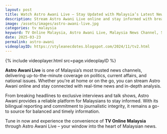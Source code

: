 ```yaml
---
layout: post
title: Watch Astro Awani Live – Stay Updated with Malaysia’s Latest News
description: Stream Astro Awani Live online and stay informed with breaking news, current affairs, and insightful discussions from Malaysia’s leading news channel.
image: /assets/images/astro-awani-live.jpg
categories: tv malaysia
keyword: TV Online Malaysia, Astro Awani Live, Malaysia News Channel, Stream Astro Awani, Online TV Malaysia
date: 2025-03-23
permalink: astro-awani
videoplayID: https://styleanecdotes.blogspot.com/2024/11/tv2.html
---
```


{% include videoplayer.html
  src=page.videoplayID
%}

**Astro Awani Live** is one of Malaysia’s most trusted news channels, delivering up-to-the-minute coverage on politics, current affairs, and national issues. Whether you're at home or on the go, you can stream Astro Awani online and stay connected with real-time news and in-depth analysis.

From breaking headlines to exclusive interviews and talk shows, Astro Awani provides a reliable platform for Malaysians to stay informed. With its bilingual reporting and commitment to journalistic integrity, it remains a go-to source for balanced and timely information.

Tune in now and experience the convenience of **TV Online Malaysia** through Astro Awani Live – your window into the heart of Malaysian news.
